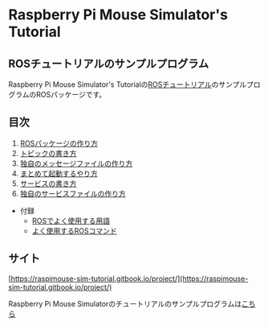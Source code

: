 # Raspberry Pi Mouse Simulator's Tutorial

## ROSチュートリアルのサンプルプログラム

Raspberry Pi Mouse Simulator's Tutorialの[ROSチュートリアル](https://raspimouse-sim-tutorial.gitbook.io/project/ros_tutorial)のサンプルプログラムのROSパッケージです。

## 目次

1. [ROSパッケージの作り方](https://raspimouse-sim-tutorial.gitbook.io/project/ros_tutorial/how_to_create_pkg)
2. [トピックの書き方](https://raspimouse-sim-tutorial.gitbook.io/project/ros_tutorial/how_to_write_topic)
3. [独自のメッセージファイルの作り方](https://raspimouse-sim-tutorial.gitbook.io/project/ros_tutorial/how_to_create_msg)
4. [まとめて起動するやり方](https://raspimouse-sim-tutorial.gitbook.io/project/ros_tutorial/how_to_use_launch)
5. [サービスの書き方](https://raspimouse-sim-tutorial.gitbook.io/project/ros_tutorial/how_to_write_service)
6. [独自のサービスファイルの作り方](https://raspimouse-sim-tutorial.gitbook.io/project/ros_tutorial/how_to_create_srv)

* 付録
	* [ROSでよく使用する用語](https://raspimouse-sim-tutorial.gitbook.io/project/ros_tutorial/appendix/ros_word)
	* [よく使用するROSコマンド](https://raspimouse-sim-tutorial.gitbook.io/project/ros_tutorial/appendix/ros_comand)

## サイト

[https://raspimouse-sim-tutorial.gitbook.io/project/](https://raspimouse-sim-tutorial.gitbook.io/project/)

Raspberry Pi Mouse Simulatorのチュートリアルのサンプルプログラムは[こちら](https://github.com/yukixx6/raspimouse_sim_tutorial_program)

